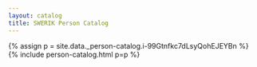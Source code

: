 ```yaml
---
layout: catalog
title: SWERIK Person Catalog
---
```

{% assign p = site.data._person-catalog.i-99Gtnfkc7dLsyQohEJEYBn %}
{% include person-catalog.html p=p %}

